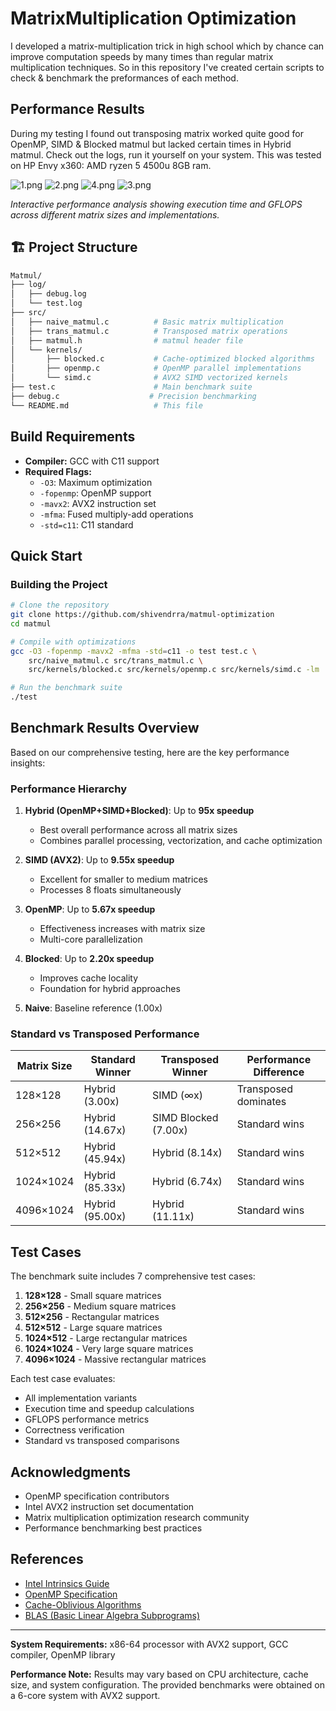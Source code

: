 # MatrixMultiplication Optimization

I developed a matrix-multiplication trick in high school which by chance can improve computation speeds by many times than regular matrix multiplication techniques. So in this repository I've created certain scripts to check & benchmark the preformances of each method.

## Performance Results

During my testing I found out transposing matrix worked quite good for OpenMP, SIMD & Blocked matmul but lacked certain times in Hybrid matmul. Check out the logs, run it yourself on your system.
This was tested on HP Envy x360: AMD ryzen 5 4500u 8GB ram.

![1.png](https://github.com/shivendrra/matmul-optimization/blob/main/media/1.png)
![2.png](https://github.com/shivendrra/matmul-optimization/blob/main/media/2.png)
![4.png](https://github.com/shivendrra/matmul-optimization/blob/main/media/4.png)
![3.png](https://github.com/shivendrra/matmul-optimization/blob/main/media/3.png)

*Interactive performance analysis showing execution time and GFLOPS across different matrix sizes and implementations.*

## 🏗️ Project Structure

```bash
Matmul/
├── log/
│   ├── debug.log
│   └── test.log
├── src/
│   ├── naive_matmul.c          # Basic matrix multiplication
│   ├── trans_matmul.c          # Transposed matrix operations
│   ├── matmul.h                # matmul header file
│   └── kernels/
│       ├── blocked.c           # Cache-optimized blocked algorithms
│       ├── openmp.c            # OpenMP parallel implementations
│       └── simd.c              # AVX2 SIMD vectorized kernels
├── test.c                      # Main benchmark suite
├── debug.c                    # Precision benchmarking
└── README.md                   # This file
```

## Build Requirements

- **Compiler:** GCC with C11 support
- **Required Flags:**
  - `-O3`: Maximum optimization
  - `-fopenmp`: OpenMP support
  - `-mavx2`: AVX2 instruction set
  - `-mfma`: Fused multiply-add operations
  - `-std=c11`: C11 standard

## Quick Start

### Building the Project

```bash
# Clone the repository
git clone https://github.com/shivendrra/matmul-optimization
cd matmul

# Compile with optimizations
gcc -O3 -fopenmp -mavx2 -mfma -std=c11 -o test test.c \
    src/naive_matmul.c src/trans_matmul.c \
    src/kernels/blocked.c src/kernels/openmp.c src/kernels/simd.c -lm

# Run the benchmark suite
./test
```

## Benchmark Results Overview

Based on our comprehensive testing, here are the key performance insights:

### Performance Hierarchy

1. **Hybrid (OpenMP+SIMD+Blocked)**: Up to **95x speedup**
   - Best overall performance across all matrix sizes
   - Combines parallel processing, vectorization, and cache optimization

2. **SIMD (AVX2)**: Up to **9.55x speedup**
   - Excellent for smaller to medium matrices
   - Processes 8 floats simultaneously

3. **OpenMP**: Up to **5.67x speedup**
   - Effectiveness increases with matrix size
   - Multi-core parallelization

4. **Blocked**: Up to **2.20x speedup**
   - Improves cache locality
   - Foundation for hybrid approaches

5. **Naive**: Baseline reference (1.00x)

### Standard vs Transposed Performance

| Matrix Size | Standard Winner | Transposed Winner | Performance Difference |
|-------------|----------------|-------------------|----------------------|
| 128×128     | Hybrid (3.00x) | SIMD (∞x)        | Transposed dominates |
| 256×256     | Hybrid (14.67x)| SIMD Blocked (7.00x) | Standard wins |
| 512×512     | Hybrid (45.94x)| Hybrid (8.14x)   | Standard wins |
| 1024×1024   | Hybrid (85.33x)| Hybrid (6.74x)   | Standard wins |
| 4096×1024   | Hybrid (95.00x)| Hybrid (11.11x)  | Standard wins |

## Test Cases

The benchmark suite includes 7 comprehensive test cases:

1. **128×128** - Small square matrices
2. **256×256** - Medium square matrices  
3. **512×256** - Rectangular matrices
4. **512×512** - Large square matrices
5. **1024×512** - Large rectangular matrices
6. **1024×1024** - Very large square matrices
7. **4096×1024** - Massive rectangular matrices

Each test case evaluates:

- All implementation variants
- Execution time and speedup calculations
- GFLOPS performance metrics
- Correctness verification
- Standard vs transposed comparisons

## Acknowledgments

- OpenMP specification contributors
- Intel AVX2 instruction set documentation
- Matrix multiplication optimization research community
- Performance benchmarking best practices

## References

- [Intel Intrinsics Guide](https://www.intel.com/content/www/us/en/docs/intrinsics-guide/index.html)
- [OpenMP Specification](https://www.openmp.org/specifications/)
- [Cache-Oblivious Algorithms](https://en.wikipedia.org/wiki/Cache-oblivious_algorithm)
- [BLAS (Basic Linear Algebra Subprograms)](http://www.netlib.org/blas/)

---

**System Requirements:** x86-64 processor with AVX2 support, GCC compiler, OpenMP library

**Performance Note:** Results may vary based on CPU architecture, cache size, and system configuration. The provided benchmarks were obtained on a 6-core system with AVX2 support.
